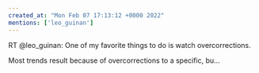 ```yaml
---
created_at: "Mon Feb 07 17:13:12 +0000 2022"
mentions: ['leo_guinan']
---
```


RT @leo_guinan: One of my favorite things to do is watch overcorrections. 

Most trends result because of overcorrections to a specific, bu…